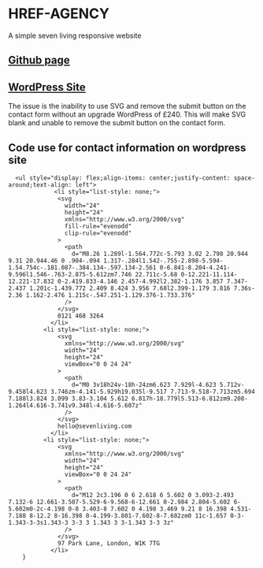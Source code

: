 # HREF-AGENCY



A simple seven living responsive website

 ## [Github page](https://harmonykerry.github.io/HREF-AGENCY/) 

## [WordPress Site](https://worksite44.wordpress.com/)
The issue is the inability to use SVG and remove the submit button on the contact form without an upgrade WordPress of £240.
This will make SVG blank and unable to remove the submit button on the contact form. 

## Code use for contact information on wordpress site

```
  <ul style="display: flex;align-items: center;justify-content: space-around;text-align: left">
             <li style="list-style: none;">
              <svg
                width="24"
                height="24"
                xmlns="http://www.w3.org/2000/svg"
                fill-rule="evenodd"
                clip-rule="evenodd"
              >
                <path
                  d="M8.26 1.289l-1.564.772c-5.793 3.02 2.798 20.944 9.31 20.944.46 0 .904-.094 1.317-.284l1.542-.755-2.898-5.594-1.54.754c-.181.087-.384.134-.597.134-2.561 0-6.841-8.204-4.241-9.596l1.546-.763-2.875-5.612zm7.746 22.711c-5.68 0-12.221-11.114-12.221-17.832 0-2.419.833-4.146 2.457-4.992l2.382-1.176 3.857 7.347-2.437 1.201c-1.439.772 2.409 8.424 3.956 7.68l2.399-1.179 3.816 7.36s-2.36 1.162-2.476 1.215c-.547.251-1.129.376-1.733.376"
                />
              </svg>
              0121 468 3264
            </li>
          <li style="list-style: none;">
              <svg
                xmlns="http://www.w3.org/2000/svg"
                width="24"
                height="24"
                viewBox="0 0 24 24"
              >
                <path
                  d="M0 3v18h24v-18h-24zm6.623 7.929l-4.623 5.712v-9.458l4.623 3.746zm-4.141-5.929h19.035l-9.517 7.713-9.518-7.713zm5.694 7.188l3.824 3.099 3.83-3.104 5.612 6.817h-18.779l5.513-6.812zm9.208-1.264l4.616-3.741v9.348l-4.616-5.607z"
                />
              </svg>
              hello@sevenliving.com
            </li>
          <li style="list-style: none;">
              <svg
                xmlns="http://www.w3.org/2000/svg"
                width="24"
                height="24"
                viewBox="0 0 24 24"
              >
                <path
                  d="M12 2c3.196 0 6 2.618 6 5.602 0 3.093-2.493 7.132-6 12.661-3.507-5.529-6-9.568-6-12.661 0-2.984 2.804-5.602 6-5.602m0-2c-4.198 0-8 3.403-8 7.602 0 4.198 3.469 9.21 8 16.398 4.531-7.188 8-12.2 8-16.398 0-4.199-3.801-7.602-8-7.602zm0 11c-1.657 0-3-1.343-3-3s1.343-3 3-3 3 1.343 3 3-1.343 3-3 3z"
                />
              </svg>
              97 Park Lane, London, W1K 7TG
            </li>
    }
```

